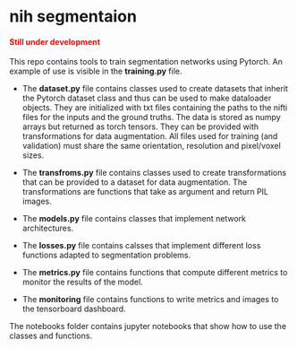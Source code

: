 # nih segmentaion

<h4 style="color:red"> Still under development </h4>

This repo contains tools to train segmentation networks using Pytorch.
An example of use is visible in the **training.py** file. 

- The **dataset.py** file contains classes used to create datasets that inherit the Pytorch dataset class and thus can be used to make dataloader objects. 
They are initialized with txt files containing the paths to the nifti files for the inputs and the ground truths. The data is stored as numpy arrays but returned as torch tensors. They can be provided with transformations for data augmentation. 
All files used for training (and validation) must share the same orientation, resolution and pixel/voxel sizes.


- The **transfroms.py** file contains classes used to create transformations that can be provided to a dataset for data augmentation. The transformations are functions that take as argument and return PIL images. 

- The **models.py** file contains classes that implement network architectures.

- The **losses.py** file contains calsses that implement different loss functions adapted to segmentation problems.

- The **metrics.py** file contains functions that compute different metrics to monitor the results of the model. 

- The **monitoring** file contains functions to write metrics and images to the tensorboard dashboard.


The notebooks folder contains jupyter notebooks that show how to use the classes and functions. 
